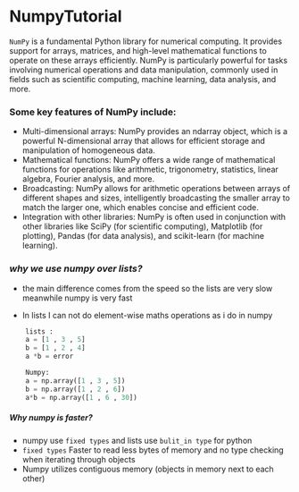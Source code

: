 # NumpyTutorial


``NumPy`` is a fundamental Python library for numerical computing. It provides support for arrays, matrices, and high-level mathematical functions to operate on these arrays efficiently. NumPy is particularly powerful for tasks involving numerical operations and data manipulation, commonly used in fields such as scientific computing, machine learning, data analysis, and more.


### Some key features of NumPy include:

- Multi-dimensional arrays: NumPy provides an ndarray object, which is a powerful N-dimensional array that allows for efficient storage and manipulation of homogeneous data.
- Mathematical functions: NumPy offers a wide range of mathematical functions for operations like arithmetic, trigonometry, statistics, linear algebra, Fourier analysis, and more.
- Broadcasting: NumPy allows for arithmetic operations between arrays of different shapes and sizes, intelligently broadcasting the smaller array to match the larger one, which enables concise and efficient code.
- Integration with other libraries: NumPy is often used in conjunction with other libraries like SciPy (for scientific computing), Matplotlib (for plotting), Pandas (for data analysis), and scikit-learn (for machine learning).

### *why we use numpy over lists?*
- the main difference comes from the speed so the lists are very slow meanwhile numpy is very fast 

- In lists I can not do element-wise maths operations as i do in numpy 
```python
    lists : 
    a = [1 , 3 , 5]
    b = [1 , 2 , 4]
    a *b = error 
```
```python
    Numpy: 
    a = np.array([1 , 3 , 5])
    b = np.array([1 , 2 , 6])
    a*b = np.array([1 , 6 , 30])

```
##### *Why numpy is faster?*
- numpy use `fixed types` and lists use `bulit_in type` for python 
- `fixed types` Faster to read less bytes of memory and no type checking when iterating through objects 
- Numpy utilizes contiguous memory (objects in memory next to each other)

